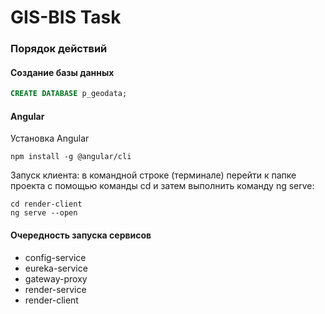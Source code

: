 <h1>GIS-BIS Task</h1>

### Порядок действий

#### Создание базы данных
```sql
CREATE DATABASE p_geodata;
```
#### Angular
Установка Angular
```
npm install -g @angular/cli
```
Запуск клиента: в командной строке (терминале) перейти к папке проекта с помощью команды cd и затем выполнить команду ng serve:
```
cd render-client
ng serve --open
```

#### Очередность запуска сервисов

- config-service
- eureka-service
- gateway-proxy
- render-service
- render-client
